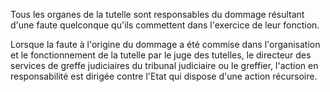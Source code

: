 Tous les organes de la tutelle sont responsables du dommage résultant d'une faute quelconque qu'ils commettent dans l'exercice de leur fonction.


Lorsque la faute à l'origine du dommage a été commise dans l'organisation et le fonctionnement de la tutelle par le juge des tutelles, le directeur des services de greffe judiciaires du tribunal judiciaire ou le greffier, l'action en responsabilité est dirigée contre l'Etat qui dispose d'une action récursoire.

